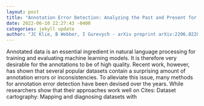 ```yaml
--- 
layout: post 
title: "Annotation Error Detection: Analyzing the Past and Present for a More Coherent Future" 
date: 2022-06-10 22:27:43 -0400 
categories: jekyll update 
author: "JC Klie, B Webber, I Gurevych - arXiv preprint arXiv:2206.02280, 2022" 
--- 
```

Annotated data is an essential ingredient in natural language processing for training and evaluating machine learning models. It is therefore very desirable for the annotations to be of high quality. Recent work, however, has shown that several popular datasets contain a surprising amount of annotation errors or inconsistencies. To alleviate this issue, many methods for annotation error detection have been devised over the years. While researchers show that their approaches work well on Cites: Dataset cartography: Mapping and diagnosing datasets with